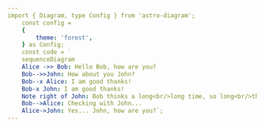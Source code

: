 ```yaml
---
import { Diagram, type Config } from 'astro-diagram';
    const config = 
    {
        theme: 'forest',
    } as Config;
    const code = `
    sequenceDiagram
    Alice ->> Bob: Hello Bob, how are you?
    Bob-->>John: How about you John?
    Bob--x Alice: I am good thanks!
    Bob-x John: I am good thanks!
    Note right of John: Bob thinks a long<br/>long time, so long<br/>that the text does<br/>not fit on a row.
    Bob-->Alice: Checking with John...
    Alice->John: Yes... John, how are you?`;
---
```

<script>
    
</script>


<html>

<body> 
<Diagram config={config} code={code /* required */} />
</body>

</html>